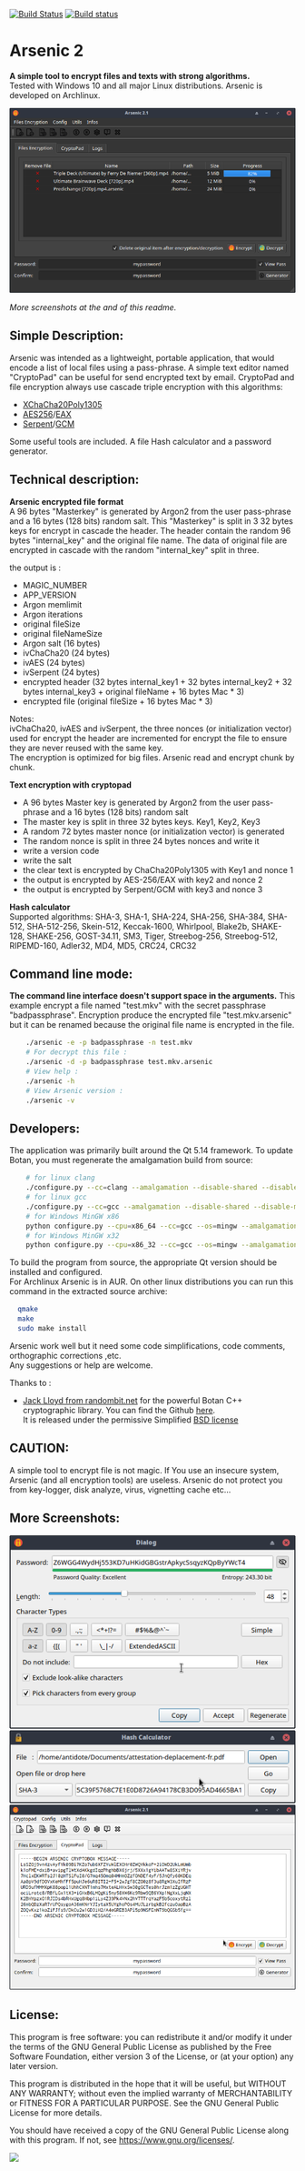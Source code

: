 [![Build Status](https://travis-ci.org/Antidote1911/Arsenic.svg?branch=master)](https://travis-ci.org/Antidote1911/Arsenic)
[![Build status](https://ci.appveyor.com/api/projects/status/eid3dqq4c28u7sf4?svg=true)](https://ci.appveyor.com/project/Antidote1911/arsenic)

# Arsenic 2
**A simple tool to encrypt files and texts with strong algorithms.**<br>
Tested with Windows 10 and all major Linux distributions. Arsenic is developed on Archlinux.

<img src='screenshots/main_dark.png'/>

*More screenshots at the and of this readme.*

## Simple Description: ##
Arsenic was intended as a lightweight, portable application, that would encode a list of local files using a pass-phrase. A simple text editor named "CryptoPad" can be useful for send encrypted text by email. CryptoPad and file encryption always use cascade triple encryption with this algorithms:
- [XChaCha20Poly1305](https://botan.randombit.net/handbook/api_ref/cipher_modes.html#chacha20poly1305)
- [AES256](https://en.wikipedia.org/wiki/Advanced_Encryption_Standard)/[EAX](https://en.wikipedia.org/wiki/EAX_mode)
- [Serpent](https://en.wikipedia.org/wiki/Serpent_(cipher))/[GCM](https://en.wikipedia.org/wiki/Galois/Counter_Mode)

Some useful tools are included. A file Hash calculator and a password generator.

## Technical description: ##
**Arsenic encrypted file format**<br>
A 96 bytes "Masterkey" is generated by Argon2 from the user pass-phrase and a 16 bytes (128 bits) random salt. This "Masterkey" is split in 3 32 bytes keys for encrypt in cascade the header. The  header contain the random 96 bytes "internal_key" and the original file name. The data of original file are encrypted in cascade with the random "internal_key" split in three.

the output is :
- MAGIC_NUMBER
- APP_VERSION
- Argon memlimit
- Argon iterations
- original fileSize
- original fileNameSize
- Argon salt  (16 bytes)
- ivChaCha20  (24 bytes)
- ivAES       (24 bytes)
- ivSerpent   (24 bytes)
- encrypted header  (32 bytes internal_key1 + 32 bytes internal_key2 + 32 bytes internal_key3 + original fileName + 16 bytes Mac * 3)
- encrypted file (original fileSize + 16 bytes Mac * 3)

Notes:<br>
ivChaCha20, ivAES and ivSerpent, the three nonces (or initialization vector) used for encrypt the header are incremented for encrypt the file to ensure they are never reused with the same key.<br>
The encryption is optimized for big files. Arsenic read and encrypt chunk by chunk.

**Text encryption with cryptopad**<br>

- A 96 bytes Master key is generated by Argon2 from the user pass-phrase and a 16 bytes (128 bits) random salt
- The master key is split in three 32 bytes keys. Key1, Key2, Key3
- A random 72 bytes master nonce (or initialization vector) is generated
- The random nonce is split in three 24 bytes nonces and write it
- write a version code
- write the salt
- the clear text is encrypted by ChaCha20Poly1305 with Key1 and nonce 1
- the output is encrypted by AES-256/EAX with key2 and nonce 2
- the output is encrypted by Serpent/GCM with key3 and nonce 3

**Hash calculator**<br>
Supported algorithms: SHA-3, SHA-1, SHA-224, SHA-256, SHA-384, SHA-512, SHA-512-256, Skein-512, Keccak-1600, Whirlpool, Blake2b, SHAKE-128, SHAKE-256, GOST-34.11, SM3, Tiger, Streebog-256, Streebog-512, RIPEMD-160, Adler32, MD4, MD5, CRC24, CRC32

## Command line mode: ##
**The command line interface doesn't support space in the arguments.**
This example encrypt a file named "test.mkv" with the secret passphrase "badpassphrase". Encryption produce the encrypted file "test.mkv.arsenic" but it can be renamed because the original file name is encrypted in the file.

```bash
    ./arsenic -e -p badpassphrase -n test.mkv
    # For decrypt this file :
    ./arsenic -d -p badpassphrase test.mkv.arsenic
    # View help :
    ./arsenic -h
    # View Arsenic version :
    ./arsenic -v
```

## Developers: ##
The application was primarily built around the Qt 5.14 framework.
To update Botan, you must regenerate the amalgamation build from source:

```bash
    # for linux clang
    ./configure.py --cc=clang --amalgamation --disable-shared --disable-modules=pkcs11
    # for linux gcc
    ./configure.py --cc=gcc --amalgamation --disable-shared --disable-modules=pkcs11
    # for Windows MinGW x86
    python configure.py --cpu=x86_64 --cc=gcc --os=mingw --amalgamation --disable-shared --disable-modules=pkcs11
    # for Windows MinGW x32
    python configure.py --cpu=x86_32 --cc=gcc --os=mingw --amalgamation --disable-shared --disable-modules=pkcs11
```

To build the program from source, the appropriate Qt version should be installed and configured.<br>
For Archlinux Arsenic is in AUR.
On other linux distributions you can run this command in the extracted source archive:
```bash
  qmake
  make
  sudo make install
```
Arsenic work well but it need some code simplifications, code comments, orthographic corrections ,etc.<br> Any suggestions or help are welcome.


Thanks to :
- [Jack Lloyd from randombit.net](https://botan.randombit.net) for the powerful Botan C++ cryptographic library. You can find the Github [here](https://github.com/randombit/botan).<br>
It is released under the permissive Simplified [BSD license](https://botan.randombit.net/license.txt)

## CAUTION: ##
A simple tool to encrypt file is not magic. If You use an insecure system, Arsenic (and all encryption tools) are useless. Arsenic do not protect you from key-logger, disk analyze, virus, vignetting cache etc...

## More Screenshots: ##

<img src='screenshots/pass_gen.png'/>
<img src='screenshots/hash.png'/>
<img src='screenshots/cryptopad_light.png'/>

## License: ##
This program is free software: you can redistribute it and/or modify
it under the terms of the GNU General Public License as published by
the Free Software Foundation, either version 3 of the License, or
(at your option) any later version.

This program is distributed in the hope that it will be useful,
but WITHOUT ANY WARRANTY; without even the implied warranty of
MERCHANTABILITY or FITNESS FOR A PARTICULAR PURPOSE.  See the
GNU General Public License for more details.

You should have received a copy of the GNU General Public License
along with this program.  If not, see <https://www.gnu.org/licenses/>.

<img src='https://www.gnu.org/graphics/gplv3-with-text-136x68.png'/>
